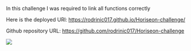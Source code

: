 In this challenge I was required to link all functions correctly

Here is the deployed URl: https://rodrinic017.github.io/Horiseon-challenge/

Github repository URL: https://github.com/rodrinic017/Horiseon-challenge

<img src="./assets/images/screenshot.png" />
